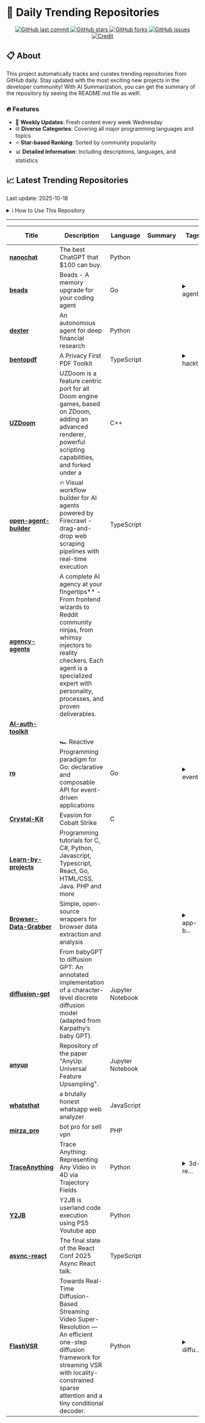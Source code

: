 # 🌟 Daily Trending Repositories

<div align="center">
<a href="https://github.com/marc-ko/daily-trending-repo/commits/main">
    <img src="https://img.shields.io/github/last-commit/marc-ko/daily-trending-repo" alt="GitHub last commit" />
</a>

<a href="https://github.com/marc-ko/daily-trending-repo/stargazers">
    <img src="https://img.shields.io/github/stars/marc-ko/daily-trending-repo" alt="GitHub stars" />
</a>
<a href="https://github.com/marc-ko/daily-trending-repo/network/members">
    <img src="https://img.shields.io/github/forks/marc-ko/daily-trending-repo" alt="GitHub forks" />
</a>
<a href="https://github.com/marc-ko/daily-trending-repo/issues">
    <img src="https://img.shields.io/github/issues/marc-ko/daily-trending-repo" alt="GitHub issues" />
</a>
<a alt="credit" href="https://github.com/zezhishao/DailyArXiv">
 <img src="https://img.shields.io/badge/credit%20-%20Idea%20From%20This%20Repo-blue" alt="Credit">
</a>
</div>

## 📋 About

This project automatically tracks and curates trending repositories from GitHub daily. Stay updated with the most exciting new projects in the developer community! With AI Summarization, you can get the summary of the repository by seeing the README.md file as well!.

### 🔥 Features

- 🔄 **Weekly Updates**: Fresh content every week Wednesday
- 🌐 **Diverse Categories**: Covering all major programming languages and topics
- ⭐ **Star-based Ranking**: Sorted by community popularity
- 📊 **Detailed Information**: Including descriptions, languages, and statistics

## 📈 Latest Trending Repositories

Last update: 2025-10-18

<details>
<summary>ℹ️ How to Use This Repository</summary>

1. **Star & Watch**: Click the 'Star' and 'Watch' buttons to receive weekly email notifications
2. **Browse**: Explore trending repositories organized by popularity
3. **Contribute**: Feel free to open issues or suggest improvements

</details>

---

| **Title** | **Description** | **Language** | **Summary** | **Tags** | **Stars Count** |
| --- | --- | --- | --- | --- | --- |
| **[nanochat](https://github.com/karpathy/nanochat)** | The best ChatGPT that $100 can buy. | Python |  |  | 25016 |
| **[beads](https://github.com/steveyegge/beads)** | Beads - A memory upgrade for your coding agent | Go |  | <details><summary>agent...</summary><p>agents, claude-code, coding</p></details> | 1630 |
| **[dexter](https://github.com/virattt/dexter)** | An autonomous agent for deep financial research | Python |  |  | 1402 |
| **[bentopdf](https://github.com/alam00000/bentopdf)** | A Privacy First PDF Toolkit | TypeScript |  | <details><summary>hackt...</summary><p>hacktoberfest, hacktoberfest-accepted, jpgtopdf, pdf, pdf-converter, pdf-document-processor, pdf-generation, pdf-viewer</p></details> | 825 |
| **[UZDoom](https://github.com/UZDoom/UZDoom)** | UZDoom is a feature centric port for all Doom engine games, based on ZDoom, adding an advanced renderer, powerful scripting capabilities, and forked under a | C++ |  |  | 650 |
| **[open-agent-builder](https://github.com/firecrawl/open-agent-builder)** | 🔥 Visual workflow builder for AI agents powered by Firecrawl - drag-and-drop web scraping pipelines with real-time execution | TypeScript |  |  | 512 |
| **[agency-agents](https://github.com/msitarzewski/agency-agents)** | A complete AI agency at your fingertips** - From frontend wizards to Reddit community ninjas, from whimsy injectors to reality checkers. Each agent is a specialized expert with personality, processes, and proven deliverables. |  |  |  | 446 |
| **[AI-auth-toolkit](https://github.com/elaineyu1031/AI-auth-toolkit)** |  |  |  |  | 324 |
| **[ro](https://github.com/samber/ro)** | 🏎️ Reactive Programming paradigm for Go: declarative and composable API for event-driven applications | Go |  | <details><summary>event...</summary><p>event-driven, generics, go, golang, hacktoberfest, observable, observer, pipe, pipeline, reactive, reactive-extensions, reactive-programming, reactive-streams, reactivex, rx, rxjs, stream, subscription</p></details> | 264 |
| **[Crystal-Kit](https://github.com/rasta-mouse/Crystal-Kit)** | Evasion for Cobalt Strike | C |  |  | 244 |
| **[Learn-by-projects](https://github.com/ckissi/Learn-by-projects)** | Programming tutorials for C, C#, Python, Javascript, Typescript, React, Go, HTML/CSS, Java. PHP and more |  |  |  | 224 |
| **[Browser-Data-Grabber](https://github.com/sankha-ghosh/Browser-Data-Grabber)** | Simple, open-source wrappers for browser data extraction and analysis |  |  | <details><summary>app-b...</summary><p>app-bound-encryption, brave, browser, chrome, chromium, cookies, csharp, cybersecurity, decryption, dotnet, edge, encryption, forensics, passwords, penetration-testing, powershell, python, security, stealer, wrapper</p></details> | 207 |
| **[diffusion-gpt](https://github.com/ash80/diffusion-gpt)** | From babyGPT to diffusion GPT: An annotated implementation of a character-level discrete diffusion model (adapted from Karpathy’s baby GPT). | Jupyter Notebook |  |  | 193 |
| **[anyup](https://github.com/wimmerth/anyup)** | Repository of the paper "AnyUp: Universal Feature Upsampling". | Jupyter Notebook |  |  | 188 |
| **[whatsthat](https://github.com/markrai/whatsthat)** | a brutally honest whatsapp web analyzer | JavaScript |  |  | 186 |
| **[mirza_pro](https://github.com/mahdiMGF2/mirza_pro)** | bot pro for sell vpn | PHP |  |  | 179 |
| **[TraceAnything](https://github.com/ByteDance-Seed/TraceAnything)** | Trace Anything: Representing Any Video in 4D via Trajectory Fields | Python |  | <details><summary>3d-re...</summary><p>3d-reconstruction, 4d-reconstruction, computer-vision</p></details> | 178 |
| **[Y2JB](https://github.com/Gezine/Y2JB)** | Y2JB is userland code execution using PS5 Youtube app | Python |  |  | 172 |
| **[async-react](https://github.com/rickhanlonii/async-react)** | The final state of the React Conf 2025 Async React talk. | TypeScript |  |  | 159 |
| **[FlashVSR](https://github.com/OpenImagingLab/FlashVSR)** | Towards Real-Time Diffusion-Based Streaming Video Super-Resolution — An efficient one-step diffusion framework for streaming VSR with locality-constrained sparse attention and a tiny conditional decoder. | Python |  | <details><summary>diffu...</summary><p>diffusion-models, video-super-resolution</p></details> | 159 |

